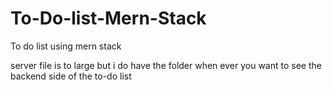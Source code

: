 # To-Do-list-Mern-Stack
To do list using mern stack



server file is to large but i do have the folder when ever you want to see the backend side of the 
to-do list 
